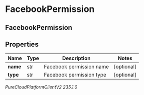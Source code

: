 # FacebookPermission

## FacebookPermission

## Properties

|Name | Type | Description | Notes|
|------------ | ------------- | ------------- | -------------|
| **name** | str | Facebook permission name | [optional] |
| **type** | str | Facebook permission type | [optional] |



_PureCloudPlatformClientV2 235.1.0_
